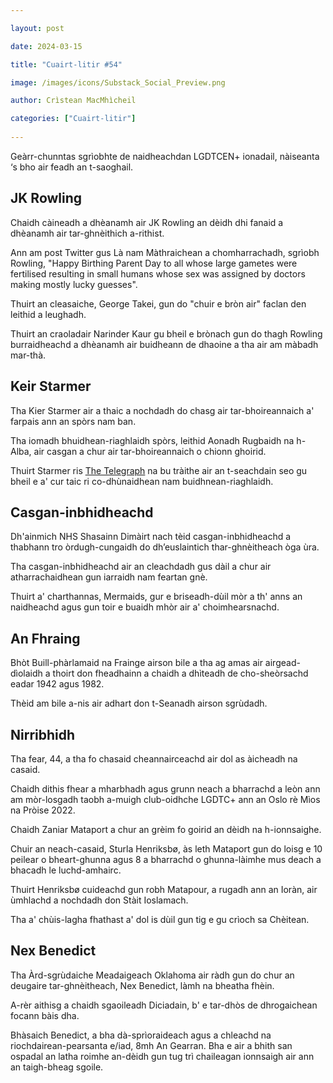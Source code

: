 ```yaml
---

layout: post

date: 2024-03-15 

title: "Cuairt-litir #54"

image: /images/icons/Substack_Social_Preview.png

author: Crìstean MacMhìcheil

categories: ["Cuairt-litir"]
  
---
```


Geàrr-chunntas sgrìobhte de naidheachdan LGDTCEN+ ionadail, nàiseanta ‘s bho air feadh an t-saoghail.

## JK Rowling

Chaidh càineadh a dhèanamh air JK Rowling an dèidh dhi fanaid a dhèanamh air tar-ghnèithich a-rithist.

Ann am post Twitter gus Là nam Màthraichean a chomharrachadh, sgrìobh Rowling, "Happy Birthing Parent Day to all whose large gametes were fertilised resulting in small humans whose sex was assigned by doctors making mostly lucky guesses".

Thuirt an cleasaiche, George Takei, gun do "chuir e bròn air" faclan den leithid a leughadh.

Thuirt an craoladair Narinder Kaur gu bheil e brònach gun do thagh Rowling burraidheachd a dhèanamh air buidheann de dhaoine a tha air am màbadh mar-thà.

## Keir Starmer

Tha Kier Starmer air a thaic a nochdadh do chasg air tar-bhoireannaich a' farpais ann an spòrs nam ban.

Tha iomadh bhuidhean-riaghlaidh spòrs, leithid Aonadh Rugbaidh na h-Alba, air casgan a chur air tar-bhoireannaich o chionn ghoirid.

Thuirt Starmer ris [The Telegraph](https://www.telegraph.co.uk/sport/2024/03/11/keir-starmer-backs-ban-on-transgender-female-competition/) na bu tràithe air an t-seachdain seo gu bheil e a' cur taic ri co-dhùnaidhean nam buidhnean-riaghlaidh.

## Casgan-inbhidheachd

Dh'ainmich NHS Shasainn Dimàirt nach tèid casgan-inbhidheachd a thabhann tro òrdugh-cungaidh do dh’euslaintich thar-ghnèitheach òga ùra.

Tha casgan-inbhidheachd air an cleachdadh gus dàil a chur air atharrachaidhean gun iarraidh nam feartan gnè.

Thuirt a' charthannas, Mermaids, gur e briseadh-dùil mòr a th' anns an naidheachd agus gun toir e buaidh mhòr air a' choimhearsnachd.

## An Fhraing

Bhòt Buill-phàrlamaid na Frainge airson bile a tha ag amas air airgead-dìolaidh a thoirt don fheadhainn a chaidh a dhìteadh de cho-sheòrsachd eadar 1942 agus 1982.

Thèid am bile a-nis air adhart don t-Seanadh airson sgrùdadh.

## Nirribhidh

Tha fear, 44, a tha fo chasaid cheannairceachd air dol as àicheadh na casaid.

Chaidh dithis fhear a mharbhadh agus grunn neach a bharrachd a leòn ann am mòr-losgadh taobh a-muigh club-oidhche LGDTC+ ann an Oslo rè Mìos na Pròise 2022.

Chaidh Zaniar Mataport a chur an grèim fo goirid an dèidh na h-ionnsaighe.

Chuir an neach-casaid, Sturla Henriksbø, às leth Mataport gun do loisg e 10 peilear o bheart-ghunna agus 8 a bharrachd o ghunna-làimhe mus deach a bhacadh le luchd-amhairc.

Thuirt Henriksbø cuideachd gun robh Matapour, a rugadh ann an Ioràn, air ùmhlachd a nochdadh don Stàit Ioslamach.

Tha a' chùis-lagha fhathast a' dol is dùil gun tig e gu crìoch sa Chèitean.

## Nex Benedict

Tha Àrd-sgrùdaiche Meadaigeach Oklahoma air ràdh gun do chur an deugaire tar-ghnèitheach, Nex Benedict, làmh na bheatha fhèin.

A-rèr aithisg a chaidh sgaoileadh Diciadain, b' e tar-dhòs de dhrogaichean focann bàis dha.

Bhàsaich Benedict, a bha dà-sprìoraideach agus a chleachd na riochdairean-pearsanta e/iad, 8mh An Gearran. Bha e air a bhith san ospadal an latha roimhe an-dèidh gun tug trì chaileagan ionnsaigh air ann an taigh-bheag sgoile.

